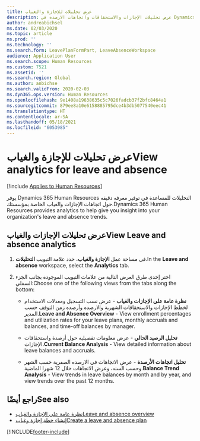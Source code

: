 ```yaml
---
title: عرض تحليلات للإجازة والغياب
description: عرض تحليلات الإجازات والاستحقاقات واتجاهات الارصده في Dynamics 365 Human Resources.
author: andreabichsel
ms.date: 02/03/2020
ms.topic: article
ms.prod: ''
ms.technology: ''
ms.search.form: LeavePlanFormPart, LeaveAbsenceWorkspace
audience: Application User
ms.search.scope: Human Resources
ms.custom: 7521
ms.assetid: ''
ms.search.region: Global
ms.author: anbichse
ms.search.validFrom: 2020-02-03
ms.dyn365.ops.version: Human Resources
ms.openlocfilehash: 9e1408a19638635c5c7026fadcb37f2bfc8464a1
ms.sourcegitcommit: 879ee8a10e6158885795dce4b3db5077540eec41
ms.translationtype: HT
ms.contentlocale: ar-SA
ms.lasthandoff: 05/18/2021
ms.locfileid: "6053985"
---
```

# <a name="view-analytics-for-leave-and-absence"></a><span data-ttu-id="c405b-103">عرض تحليلات للإجازة والغياب</span><span class="sxs-lookup"><span data-stu-id="c405b-103">View analytics for leave and absence</span></span>

[!include [Applies to Human Resources](../includes/applies-to-hr.md)]

<span data-ttu-id="c405b-104">يوفر Dynamics 365 Human Resources التحليلات للمساعدة في توفير معرفه دقيقه حول اتجاهات الإجازات والغياب الخاصة بمؤسستك.</span><span class="sxs-lookup"><span data-stu-id="c405b-104">Dynamics 365 Human Resources provides analytics to help give you insight into your organization's leave and absence trends.</span></span>

## <a name="view-leave-and-absence-analytics"></a><span data-ttu-id="c405b-105">عرض تحليلات الإجازات والغياب</span><span class="sxs-lookup"><span data-stu-id="c405b-105">View Leave and absence analytics</span></span>

1. <span data-ttu-id="c405b-106">في مساحة عمل **‏‫الإجازة والغياب‬**، حدد علامة التبويب **التحليلات**.</span><span class="sxs-lookup"><span data-stu-id="c405b-106">In the **Leave and absence** workspace, select the **Analytics** tab.</span></span>

2. <span data-ttu-id="c405b-107">اختر إحدى طرق العرض التالية من علامات التبويب الموجودة بجانب الجزء السفلي:</span><span class="sxs-lookup"><span data-stu-id="c405b-107">Choose one of the following views from the tabs along the bottom:</span></span>

   - <span data-ttu-id="c405b-108">**نظرة عامة على الإجازات والغياب** - عرض نسب التسجيل ومعدلات الاستخدام لخطط الإجازات والاستحقاقات الشهرية والارصده وأرصده زمن التوقف حسب المدير.</span><span class="sxs-lookup"><span data-stu-id="c405b-108">**Leave and Absence Overview** - View enrollment percentages and utilization rates for your leave plans, monthly accruals and balances, and time-off balances by manager.</span></span>

   - <span data-ttu-id="c405b-109">**تحليل الرصيد الحالي** - عرض معلومات تفصيليه حول أرصدة واستحقاقات الإجازات.</span><span class="sxs-lookup"><span data-stu-id="c405b-109">**Current Balance Analysis** - View detailed information about leave balances and accruals.</span></span>

   - <span data-ttu-id="c405b-110">**تحليل اتجاهات الأرصدة** - عرض الاتجاهات في الارصده الصفرية حسب الشهر وحسب السنه، وعرض الاتجاهات خلال 12 شهرا الماضية.</span><span class="sxs-lookup"><span data-stu-id="c405b-110">**Balance Trend Analysis** - View trends in leave balances by month and by year, and view trends over the past 12 months.</span></span>

## <a name="see-also"></a><span data-ttu-id="c405b-111">راجع أيضًا</span><span class="sxs-lookup"><span data-stu-id="c405b-111">See also</span></span>

- [<span data-ttu-id="c405b-112">نظرة عامة على الإجازة والغياب</span><span class="sxs-lookup"><span data-stu-id="c405b-112">Leave and absence overview</span></span>](hr-leave-and-absence-overview.md)
- [<span data-ttu-id="c405b-113">إنشاء خطة إجازة وغياب</span><span class="sxs-lookup"><span data-stu-id="c405b-113">Create a leave and absence plan</span></span>](hr-leave-and-absence-plans.md)

[!INCLUDE[footer-include](../includes/footer-banner.md)]